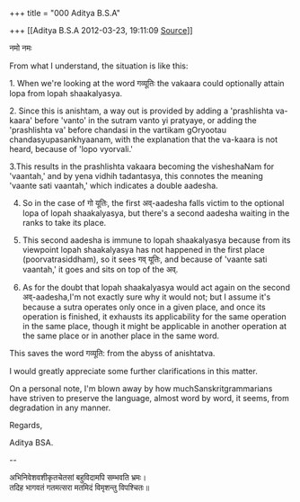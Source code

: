 +++
title = "000 Aditya B.S.A"

+++
[[Aditya B.S.A	2012-03-23, 19:11:09 [Source](https://groups.google.com/g/samskrita/c/uhed6mnOk3c)]]



नमो नमः

  

From what I understand, the situation is like this:

  

1\. When we're looking at the word गव्यूतिः the vakaara could optionally attain lopa from lopah shaakalyasya.

  

2\. Since this is anishtam, a way out is provided by adding a
'prashlishta va-kaara' before 'vanto' in the sutram vanto yi pratyaye, or adding the 'prashlishta va' before chandasi in the vartikam gOryootau chandasyupasankhyaanam, with the explanation that the va-kaara is not heard, because of 'lopo vyorvali.'

  

3.This results in the prashlishta vakaara becoming the visheshaNam for 'vaantah,' and by yena vidhih tadantasya, this connotes the meaning 'vaante sati vaantah,' which indicates a double aadesha.

  

4. So in the case of गो यूतिः, the first अव्-aadesha falls victim to the optional lopa of lopah shaakalyasya, but there's a second aadesha waiting in the ranks to take its place.

  

5. This second aadesha is immune to lopah shaakalyasya because from its viewpoint lopah shaakalyasya has not happened in the first place (poorvatrasiddham), so it sees गव् यूतिः, and because of 'vaante sati vaantah,' it goes and sits on top of the अव्.

  

6. As for the doubt that lopah shaakalyasya would act again on the second अव्-aadesha,I'm not exactly sure why it would not; but I assume it's because a sutra operates only once in a given place, and once its operation is finished, it exhausts its applicability for the same operation in the same place, though it might be applicable in another operation at the same place or in another place in the same word.

  

This saves the word गव्यूति: from the abyss of anishtatva.

  

I would greatly appreciate some further clarifications in this matter.

  

On a personal note, I'm blown away by how muchSanskritgrammarians have striven to preserve the language, almost word by word, it seems, from degradation in any manner.

  

Regards,

  

Aditya BSA.

  

  

  

  

  

--  

अभिनिवेशवशीकृतचेतसां बहुविदामपि सम्भवति भ्रमः।  
तदिह भागवतं गतमत्सरा मतमिदं विमृशन्तु विपश्चितः॥

  

